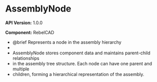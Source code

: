 # AssemblyNode

**API Version:** 1.0.0

**Component:** RebelCAD

* @brief Represents a node in the assembly hierarchy
 * 
 * AssemblyNode stores component data and maintains parent-child relationships
 * in the assembly tree structure. Each node can have one parent and multiple
 * children, forming a hierarchical representation of the assembly.

